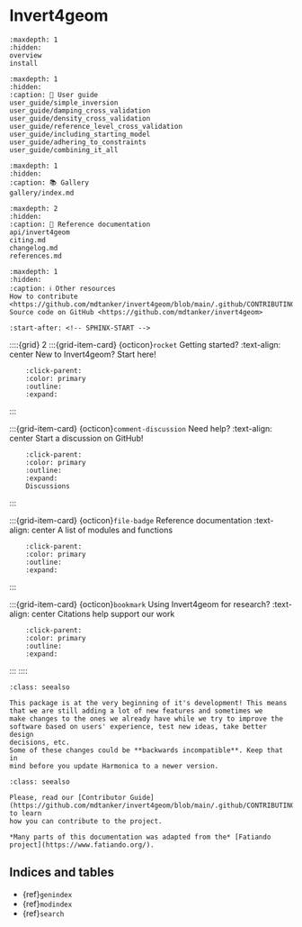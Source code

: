 # Invert4geom

```{toctree}
:maxdepth: 1
:hidden:
overview
install
```

```{toctree}
:maxdepth: 1
:hidden:
:caption: 🚶 User guide
user_guide/simple_inversion
user_guide/damping_cross_validation
user_guide/density_cross_validation
user_guide/reference_level_cross_validation
user_guide/including_starting_model
user_guide/adhering_to_constraints
user_guide/combining_it_all
```

```{toctree}
:maxdepth: 1
:hidden:
:caption: 📚 Gallery
gallery/index.md
```

```{toctree}
:maxdepth: 2
:hidden:
:caption: 📖 Reference documentation
api/invert4geom
citing.md
changelog.md
references.md
```

```{toctree}
:maxdepth: 1
:hidden:
:caption: ℹ️ Other resources
How to contribute <https://github.com/mdtanker/invert4geom/blob/main/.github/CONTRIBUTING.md>
Source code on GitHub <https://github.com/mdtanker/invert4geom>
```

```{include} ../README.md
:start-after: <!-- SPHINX-START -->
```


::::{grid} 2
:::{grid-item-card} {octicon}`rocket` Getting started?
:text-align: center
New to Invert4geom? Start here!
```{button-ref} overview
    :click-parent:
    :color: primary
    :outline:
    :expand:
```
:::

:::{grid-item-card} {octicon}`comment-discussion` Need help?
:text-align: center
Start a discussion on GitHub!
```{button-link} https://github.com/mdtanker/invert4geom/discussions
    :click-parent:
    :color: primary
    :outline:
    :expand:
    Discussions
```
:::

:::{grid-item-card} {octicon}`file-badge` Reference documentation
:text-align: center
A list of modules and functions
```{button-ref} api/invert4geom
    :click-parent:
    :color: primary
    :outline:
    :expand:
```
:::

:::{grid-item-card} {octicon}`bookmark` Using Invert4geom for research?
:text-align: center
Citations help support our work
```{button-ref} citing
    :click-parent:
    :color: primary
    :outline:
    :expand:
```
:::
::::


```{admonition} Early-stages of development
:class: seealso

This package is at the very beginning of it's development! This means that we are still adding a lot of new features and sometimes we
make changes to the ones we already have while we try to improve the
software based on users' experience, test new ideas, take better design
decisions, etc.
Some of these changes could be **backwards incompatible**. Keep that in
mind before you update Harmonica to a newer version.
```

```{admonition} How to contribute
:class: seealso

Please, read our [Contributor Guide](https://github.com/mdtanker/invert4geom/blob/main/.github/CONTRIBUTING.md) to learn
how you can contribute to the project.
```

```{note}
*Many parts of this documentation was adapted from the* [Fatiando project](https://www.fatiando.org/).
```

## Indices and tables

- {ref}`genindex`
- {ref}`modindex`
- {ref}`search`

